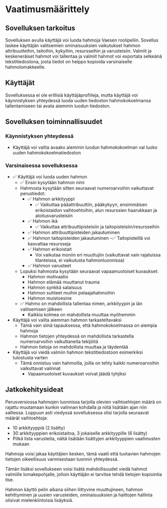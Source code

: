 # Vaatimusmäärittely

## Sovelluksen tarkoitus
Sovelluksen avulla käyttäjä voi luoda hahmoja Vaesen roolipeliin. Sovellus laskee käyttäjän valitsemien ominaisuuksien vaikutukset hahmon attribuutteihin, taitoihin, kykyihin, resursseihin ja varusteisiin. Valmiit ja keskeneräiset hahmot voi tallentaa ja valmiit hahmot voi exportata selkeänä tekstitiedostona, josta tiedot on helppo kopioida varsinaiselle hahmolomakkeelle.

## Käyttäjät
Sovelluksessa ei ole erillisiä käyttäjäprofiileja, mutta käyttäjä voi käynnistyksen yhteydessä luoda uuden tiedoston hahmokokoelmansa tallentamiseen tai avata aiemmin luodun tiedoston.

## Sovelluksen toiminnallisuudet

### Käynnistyksen yhteydessä
- Käyttäjä voi valita avaako aiemmin luodun hahmokokoelman vai luoko uuden hahmokokoelmatiedoston

### Varsinaisessa sovelluksessa
- ✅ Käyttäjä voi luoda uuden hahmon
    - ✅ Ensin kysytään hahmon nimi
    - Hahmosta kysytään sitten seuraavat numeroarvoihin vaikuttavat perustiedot:
        - ✅ Hahmon arkkityyppi
            - ✅ Vaikuttaa pääattribuuttiin, pääkykyyn, ensimmäisen erikoistaidon vaihtoehtoihin, alun resurssien haarukkaan ja aloitusvarusteisiin
        - ✅ Hahmon ikä
            - ✅ Vaikuttaa attribuuttipisteisiin ja taitopisteisiin/resursseihin
        - ✅ Hahmon attribuuttipisteiden jakautuminen
        - ✅ Hahmon taitopisteiden jakautuminen
            -✅ Taitopisteillä voi kasvattaa resursseja 
        - ✅ Hahmon erikoistait
            - Voi vaikutaa moniin eri muuttujiin (vaikuttavat vain rajatuissa tilanteissa, ei vaikutusta hahmonluonnissa)
        - ✅ Hahmon varusteet
    - Lopuksi hahmosta kysytään seuraavat vapaamuotoiset kuvaukset:
        - Hahmon motivaatio
        - Hahmon elämää muuttanut trauma
        - Hahmon synkkä salaisuus
        - Hahmon suhteet muihin pelaajahahmoihin
        - Hahmon muistoesine
    - ✅ Hahmo on mahdollista tallentaa nimen, arkkityypin ja iän valitsemisen jälkeen
        - Kaikkia kolmea on mahdollista muuttaa myöhemmin
- Käyttäjä voi valita aiemman hahmon tarkasteltavaksi
    - Tämä vain siinä tapauksessa, että hahmokokoelmassa on aiempia hahmoja
    - Hahmon tietojen yhteydessä on mahdollista tarkastella numeroarvoihin vaikuttaneita tekijöitä
    - Hahmon tietoja on mahdollista muuttaa ja täydentää
- Käyttäjä voi viedä valmiin hahmon tekstitiedostoon esimerkiksi tulostusta varten
    - Tämä onnistuu vain hahmoilla, joilla on tehty kaikki numeroarvoihin vaikuttavat valinnat
        - Vapaamuotoiset kuvaukset voivat jäädä tyhjiksi

## Jatkokehitysideat

Perusversiossa hahmojen luonnissa tarjolla olevien vaihtoehtojen määrä on rajattu muutamaan kunkin valinnan kohdalla ja niitä lisätään ajan niin salliessa. Loppuun asti viedyssä sovelluksessa olisi tarjolla seuraavat määrät vaihtoehtoja:
- 10 arkkityyppiä (2 lisätty)
- 30 arkkityyppien erikoistaitoa, 3 jokaiselle arkkityypille (6 lisätty)
- Pitkä lista varusteita, näitä lisätään lisättyjen arkkityyppien vaatimusten mukaan

Hahmoja voisi jakaa käyttäjien kesken, tämä vaatii että tuotavien hahmojen tietojen oikeellisuus varmisestaan tuonnin yhteydessä.

Tämän lisäksi sovellukseen voisi lisätä mahdollisuudet viedä hahmot valmiille lomakepohjalle, jolloin käyttäjän ei tarvitse tehdä tietojen kopiointia itse.

Hahmon käyttö pelin aikana siihen liittyvine muuttujineen, hahmon kehittyminen ja uusien varusteiden, ominaisuuksien ja haittojen hallinta olisivat mielenkiintoisia lisäyksiä.